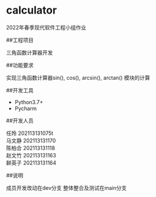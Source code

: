 # calculator

2022年春季现代软件工程小组作业

##工程项目

三角函数计算器开发

##功能要求

实现三角函数计算器sin(), cos(), arcsin(), arctan() 模块的计算

##开发工具
- Python3.7+
- Pycharm

##开发人员

任玲   202113131075t<br />
马文静 202113131170<br />
陈柏合 202113131118<br />
赵文竹 202113131163<br />
鲜英子 202113131164<br />

##说明

成员开发改动在dev分支
整体整合及测试在main分支
